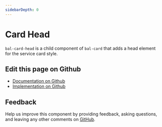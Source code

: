 ```yaml
---
sidebarDepth: 0
---
```



# Card Head

`bal-card-head` is a child component of `bal-card` that adds a head element for the service card style.




<ClientOnly><docs-component-tabs></docs-component-tabs></ClientOnly>

<!-- docs:child of bal-card -->




## Edit this page on Github

* [Documentation on Github](https://github.com/baloise/design-system/blob/master/docs/src/components/components/bal-card-head.md)
* [Implementation on Github](https://github.com/baloise/design-system/blob/master/packages/components/src/components/bal-card-head)

## Feedback

Help us improve this component by providing feedback, asking questions, and leaving any other comments on [GitHub](https://github.com/baloise/design-system/issues/new).

